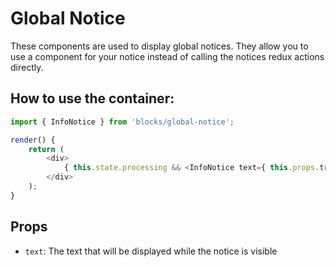 # Global Notice

These components are used to display global notices.
They allow you to use a component for your notice instead of calling the notices redux actions directly.

## How to use the container:

```js
import { InfoNotice } from 'blocks/global-notice';

render() {
	return (
		<div>
			{ this.state.processing && <InfoNotice text={ this.props.translate( 'Proccessing…' ) } /> }
		</div>
	);
}
```

## Props

- `text`: The text that will be displayed while the notice is visible
